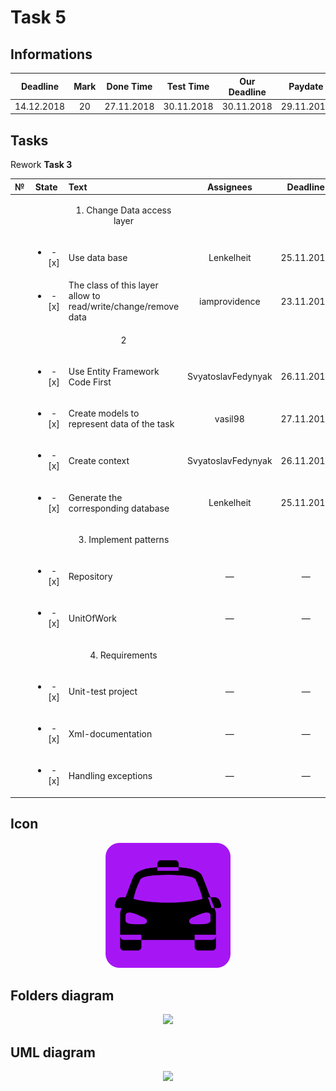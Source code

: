 # Task 5

## Informations

| Deadline |Mark|Done Time |Test Time |Our Deadline|  Paydate |
|:--------:|:--:|:--------:|:--------:|:----------:|:--------:|
|14.12.2018| 20 |27.11.2018|30.11.2018|30.11.2018 |29.11.2018 |


## Tasks

Rework **Task 3**

|№|          State         |                            Text                                           |   Assignees  |  Deadline  |
|-|:----------------------:|:--------------------------------------------------------------------------|:------------:|:----------:|
| |                        | <p align="center">      1. Change Data access layer</p>                   |              |            |
| |<ul><li>- [x] </li></ul>| Use data base                                                             | Lenkelheit   | 25.11.2018 |
| |<ul><li>- [x] </li></ul>| The class of this layer allow to read/write/change/remove data            |iamprovidence | 23.11.2018 |
| |                        | <p align="center">      2      </p>                                       |              |            |
| |<ul><li>- [x] </li></ul>| Use Entity Framework Code First                                         |SvyatoslavFedynyak|26.11.2018|
| |<ul><li>- [x] </li></ul>| Create models to represent data of the task                               |vasil98         |27.11.2018|
| |<ul><li>- [x] </li></ul>| Create context                                                          |SvyatoslavFedynyak|26.11.2018|
| |<ul><li>- [x] </li></ul>| Generate the corresponding database                                       |  Lenkelheit  | 25.11.2018 |
| |                        | <p align="center">      3.  Implement patterns  </p>                      |              |            |
| |<ul><li>- [x] </li></ul>| Repository                                                                |      —       |      —     |
| |<ul><li>- [x] </li></ul>| UnitOfWork                                                                |      —       |      —     |
| |                        | <p align="center"> 4. Requirements </p>                                   |              |            |
| |<ul><li>- [x] </li></ul>| Unit-test project                                                         |      —       |      —     |
| |<ul><li>- [x] </li></ul>| Xml-documentation                                                         |      —       |      —     |
| |<ul><li>- [x] </li></ul>| Handling exceptions                                                       |      —       |      —     |

## Icon

<p align="center">
  <img src="/Platform_Of_Corporate_Information_Systems/Images/Task5/ico.png" width="200" height="200">
</p>

## Folders diagram

<p align="center">
  <img src="/Platform_Of_Corporate_Information_Systems/Images/Task5/files.png">
</p>

## UML diagram

<p align="center">
  <img src="/Platform_Of_Corporate_Information_Systems/Images/Task5/uml.png">
</p>
 
